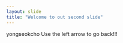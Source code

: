 ```yaml
---
layout: slide
title: "Welcome to out second slide"
---
```

yongseokcho
Use the left arrow to go back!!!
